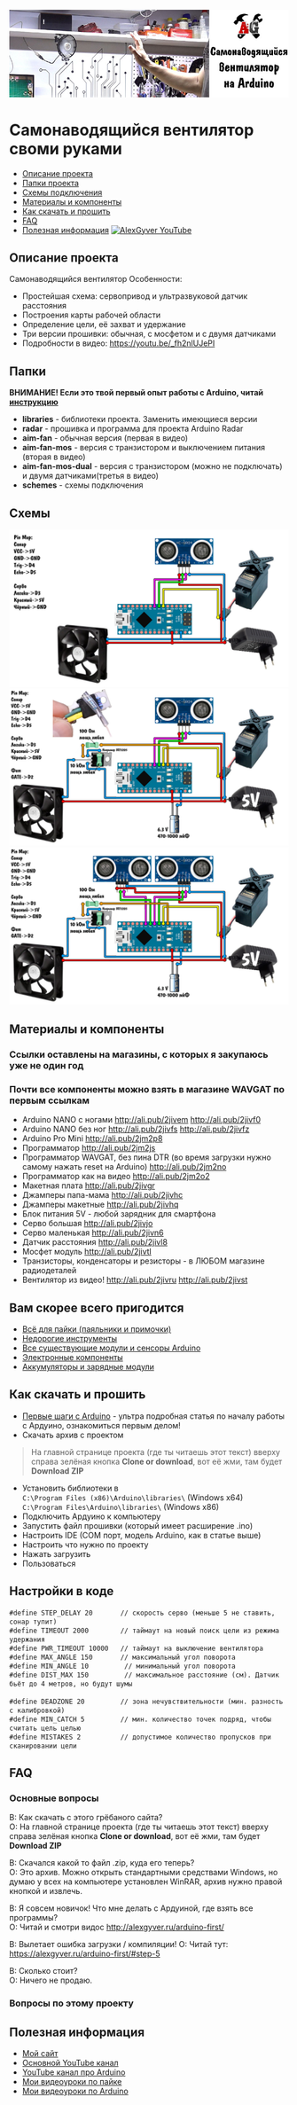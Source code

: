 ![PROJECT_PHOTO](https://github.com/AlexGyver/Aim-Fan/blob/master/proj_img.jpg)
# Самонаводящийся вентилятор своми руками
* [Описание проекта](#chapter-0)
* [Папки проекта](#chapter-1)
* [Схемы подключения](#chapter-2)
* [Материалы и компоненты](#chapter-3)
* [Как скачать и прошить](#chapter-4)
* [FAQ](#chapter-5)
* [Полезная информация](#chapter-6)
[![AlexGyver YouTube](http://alexgyver.ru/git_banner.jpg)](https://www.youtube.com/channel/UCgtAOyEQdAyjvm9ATCi_Aig?sub_confirmation=1)

<a id="chapter-0"></a>
## Описание проекта
Самонаводящийся вентилятор
Особенности:
- Простейшая схема: сервопривод и ультразвуковой датчик расстояния
- Построения карты рабочей области
- Определение цели, её захват и удержание
- Три версии прошивки: обычная, с мосфетом и с двумя датчиками
- Подробности в видео: https://youtu.be/_fh2nlUJePI
<a id="chapter-1"></a>
## Папки
**ВНИМАНИЕ! Если это твой первый опыт работы с Arduino, читай [инструкцию](#chapter-4)**
- **libraries** - библиотеки проекта. Заменить имеющиеся версии
- **radar** - прошивка и программа для проекта Arduino Radar
- **aim-fan** - обычная версия (первая в видео)
- **aim-fan-mos** - версия с транзистором и выключением питания (вторая в видео)
- **aim-fan-mos-dual** - версия с транзистором (можно не подключать) и двумя датчиками(третья в видео)
- **schemes** - схемы подключения

<a id="chapter-2"></a>
## Схемы
![SCHEME](https://github.com/AlexGyver/Aim-Fan/blob/master/schemes/scheme2.jpg)
![SCHEME](https://github.com/AlexGyver/Aim-Fan/blob/master/schemes/scheme3.jpg)
![SCHEME](https://github.com/AlexGyver/Aim-Fan/blob/master/schemes/scheme4.jpg)

<a id="chapter-3"></a>
## Материалы и компоненты
### Ссылки оставлены на магазины, с которых я закупаюсь уже не один год
### Почти все компоненты можно взять в магазине WAVGAT по первым ссылкам
* Arduino NANO с ногами http://ali.pub/2jivem http://ali.pub/2jivf0
* Arduino NANO без ног http://ali.pub/2jivfs http://ali.pub/2jivfz
* Arduino Pro Mini http://ali.pub/2jm2p8
* Программатор http://ali.pub/2jm2js
* Программатор WAVGAT, без пина DTR (во время загрузки нужно самому нажать reset на Arduino) http://ali.pub/2jm2no
* Программатор как на видео http://ali.pub/2jm2o2
* Макетная плата http://ali.pub/2jivgr
* Джамперы папа-мама http://ali.pub/2jivhc
* Джамперы макетные http://ali.pub/2jivhq
* Блок питания 5V - любой зарядник для смартфона
* Серво большая http://ali.pub/2jivjo
* Серво маленькая http://ali.pub/2jivn6
* Датчик расстояния http://ali.pub/2jivl8
* Мосфет модуль http://ali.pub/2jivtl
* Транзисторы, конденсаторы и резисторы - в ЛЮБОМ магазине радиодеталей
* Вентилятор из видео! http://ali.pub/2jivru	http://ali.pub/2jivst

## Вам скорее всего пригодится
* [Всё для пайки (паяльники и примочки)](http://alexgyver.ru/all-for-soldering/)
* [Недорогие инструменты](http://alexgyver.ru/my_instruments/)
* [Все существующие модули и сенсоры Arduino](http://alexgyver.ru/arduino_shop/)
* [Электронные компоненты](http://alexgyver.ru/electronics/)
* [Аккумуляторы и зарядные модули](http://alexgyver.ru/18650/)

<a id="chapter-4"></a>
## Как скачать и прошить
* [Первые шаги с Arduino](http://alexgyver.ru/arduino-first/) - ультра подробная статья по началу работы с Ардуино, ознакомиться первым делом!
* Скачать архив с проектом
> На главной странице проекта (где ты читаешь этот текст) вверху справа зелёная кнопка **Clone or download**, вот её жми, там будет **Download ZIP**
* Установить библиотеки в  
`C:\Program Files (x86)\Arduino\libraries\` (Windows x64)  
`C:\Program Files\Arduino\libraries\` (Windows x86)
* Подключить Ардуино к компьютеру
* Запустить файл прошивки (который имеет расширение .ino)
* Настроить IDE (COM порт, модель Arduino, как в статье выше)
* Настроить что нужно по проекту
* Нажать загрузить
* Пользоваться  

## Настройки в коде
    #define STEP_DELAY 20       // скорость серво (меньше 5 не ставить, сонар тупит)
    #define TIMEOUT 2000        // таймаут на новый поиск цели из режима удержания    
    #define PWR_TIMEOUT 10000   // таймаут на выключение вентилятора
    #define MAX_ANGLE 150       // максимальный угол поворота
    #define MIN_ANGLE 10         // минимальный угол поворота
    #define DIST_MAX 150         // максимальное расстояние (см). Датчик бьёт до 4 метров, но будут шумы
    
    #define DEADZONE 20         // зона нечувствительности (мин. разность с калибровкой)
    #define MIN_CATCH 5         // мин. количество точек подряд, чтобы  считать цель целью
    #define MISTAKES 2          // допустимое количество пропусков при сканировании цели  
<a id="chapter-5"></a>
## FAQ
### Основные вопросы
В: Как скачать с этого грёбаного сайта?  
О: На главной странице проекта (где ты читаешь этот текст) вверху справа зелёная кнопка **Clone or download**, вот её жми, там будет **Download ZIP**

В: Скачался какой то файл .zip, куда его теперь?  
О: Это архив. Можно открыть стандартными средствами Windows, но думаю у всех на компьютере установлен WinRAR, архив нужно правой кнопкой и извлечь.

В: Я совсем новичок! Что мне делать с Ардуиной, где взять все программы?  
О: Читай и смотри видос http://alexgyver.ru/arduino-first/

В: Вылетает ошибка загрузки / компиляции!
О: Читай тут: https://alexgyver.ru/arduino-first/#step-5

В: Сколько стоит?  
О: Ничего не продаю.

### Вопросы по этому проекту

<a id="chapter-6"></a>
## Полезная информация
* [Мой сайт](http://alexgyver.ru/)
* [Основной YouTube канал](https://www.youtube.com/channel/UCgtAOyEQdAyjvm9ATCi_Aig?sub_confirmation=1)
* [YouTube канал про Arduino](https://www.youtube.com/channel/UC4axiS76D784-ofoTdo5zOA?sub_confirmation=1)
* [Мои видеоуроки по пайке](https://www.youtube.com/playlist?list=PLOT_HeyBraBuMIwfSYu7kCKXxQGsUKcqR)
* [Мои видеоуроки по Arduino](http://alexgyver.ru/arduino_lessons/)